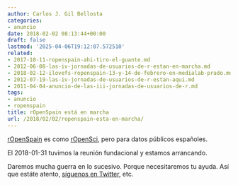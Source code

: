 ```yaml
---
author: Carlos J. Gil Bellosta
categories:
- anuncio
date: 2018-02-02 08:13:44+00:00
draft: false
lastmod: '2025-04-06T19:12:07.572510'
related:
- 2017-10-11-ropenspain-ahi-tiro-el-guante.md
- 2012-06-08-las-iv-jornadas-de-usuarios-de-r-estan-en-marcha.md
- 2018-02-12-ilovefs-ropenspain-13-y-14-de-febrero-en-medialab-prado.md
- 2012-07-19-las-iv-jornadas-de-usuarios-de-r-estan-aqui.md
- 2011-04-04-anuncio-de-las-iii-jornadas-de-usuarios-de-r.md
tags:
- anuncio
- ropenspain
title: rOpenSpain está en marcha
url: /2018/02/02/ropenspain-esta-en-marcha/
---
```


[rOpenSpain](https://github.com/rOpenSpain) es como [rOpenSci](https://ropensci.org/), pero para datos públicos españoles.

El 2018-01-31 tuvimos la reunión fundacional y estamos arrancando.

Daremos mucha guerra en lo sucesivo. Porque necesitaremos tu ayuda. Así que estáte atento, [síguenos en Twitter](https://twitter.com/rOpenSpain), etc.